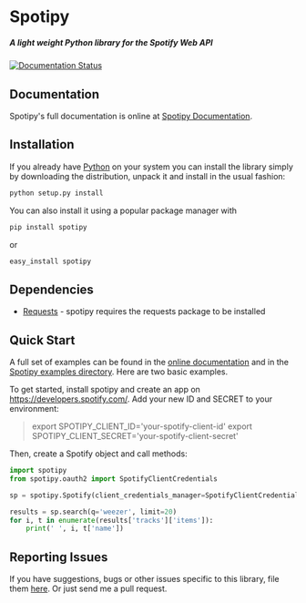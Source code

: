 # Spotipy

##### A light weight Python library for the Spotify Web API

[![Documentation Status](https://readthedocs.org/projects/spotipy/badge/?version=latest)](https://spotipy.readthedocs.io/en/latest/?badge=latest)


## Documentation

Spotipy's full documentation is online at [Spotipy Documentation](http://spotipy.readthedocs.org/).


## Installation
If you already have [Python](http://www.python.org/) on your system you can install the library simply by downloading the distribution, unpack it and install in the usual fashion:

```bash
python setup.py install
```

You can also install it using a popular package manager with

```bash
pip install spotipy
```

or

```bash
easy_install spotipy
```

## Dependencies

- [Requests](https://github.com/kennethreitz/requests) - spotipy requires the requests package to be installed


## Quick Start

A full set of examples can be found in the [online documentation](http://spotipy.readthedocs.org/) and in the [Spotipy examples directory](https://github.com/plamere/spotipy/tree/master/examples). Here are two basic examples.

To get started, install spotipy and create an app on https://developers.spotify.com/.
Add your new ID and SECRET to your environment:

> export SPOTIPY_CLIENT_ID='your-spotify-client-id'
> export SPOTIPY_CLIENT_SECRET='your-spotify-client-secret'

Then, create a Spotify object and call methods:

```python
import spotipy
from spotipy.oauth2 import SpotifyClientCredentials

sp = spotipy.Spotify(client_credentials_manager=SpotifyClientCredentials())

results = sp.search(q='weezer', limit=20)
for i, t in enumerate(results['tracks']['items']):
    print(' ', i, t['name'])
```

## Reporting Issues

If you have suggestions, bugs or other issues specific to this library, file them [here](https://github.com/plamere/spotipy/issues). Or just send me a pull request.